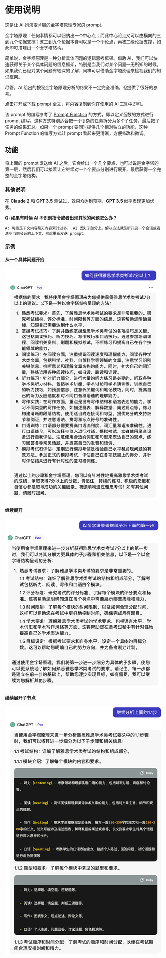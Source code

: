 # 使用说明

这是让 AI 扮演麦肯锡的金字塔原理专家的 prompt.

金字塔原理：任何事情都可以归纳出一个中心点；而此中心论点又可以由横向的三到九个论据支撑；这三到九个论据本身可以是一个个论点，再被二级论据支撑，如此即可搭建出一个金字塔结构。

简单说，金字塔原理是一种分析具体问题的逻辑思考框架。借助 AI，我们可以快速获得关于某个具体问题的信息框架，特别是当我们对某个问题一无所知的时候。如果我们已经对某个问题有较深的了解，同样可以借助金字塔原理来检视我们的知识框架。

尽管，AI 给出的按照金字塔原理分析的结果不一定完全准确，但提供了很好的参考。

点击打开或下载 [prompt 全文](./prompt_pyramid_principle.txt)，将内容复制到你在使用的 AI 工具中即可。

该 prompt 的编写参考了 [Prompt Function](https://www.promptingguide.ai/applications/pf) 的方式，即以定义函数的方式进行 prompt 编写。这种方式特别适合把一个复杂的任务拆分为多个子任务，最后把子任务的结果汇总。如果一个 prompt 要同时提供几个相对独立的功能，这种 Prompt Function 的编写方式让 prompt 看起来更清晰，方便修改和微调。

## 功能

将上面的 prompt 发送给 AI 之后，它会给出一个几个要点，也可以说是金字塔的第一层，然后我们可以接着让它继续对一个个要点分别进行展开，最后获得一个完整的金字塔结构。

### 其他说明

在 **Claude 2** 和 **GPT 3.5** 测试过，效果均达到预期，**GPT 3.5** 似乎表现更加优秀。

**Q: 如果有时候 AI 不识别指令或者出现其他的问题怎么办？**

```
A: 可能是下文内容聊天内容累计过多， AI 丢失了部分上。解决方法就是新开启一个会话或者清空当前会话的上下文，然后重新发送 prompt。
```

### 示例

#### 从一个具体问题开始

 ![具体问题](./step1.png)

#### 继续展开

 ![继续展开](./step2.png)

#### 继续展开子节点

 ![继续展开子节点](./step3.png)